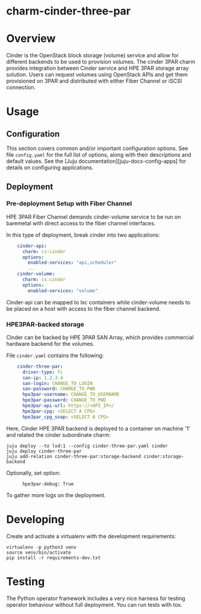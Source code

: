 # charm-cinder-three-par

# Overview


Cinder is the OpenStack block storage (volume) service and allow for different
backends to be used to provision volumes. The cinder 3PAR charm provides integration
between Cinder service and HPE 3PAR storage array solution. Users can request volumes
using OpenStack APIs and get them provisioned on 3PAR and distributed with either
Fiber Channel or iSCSI connection.

# Usage

## Configuration

This section covers common and/or important configuration options. See file
`config.yaml` for the full list of options, along with their descriptions and
default values. See the [Juju documentation][juju-docs-config-apps] for details
on configuring applications.

## Deployment

### Pre-deployment Setup with Fiber Channel

HPE 3PAR Fiber Channel demands cinder-volume service to be run on baremetal with direct
access to the fiber channel interfaces.

In this type of deployment, break cinder into two applications:

```yaml
    cinder-api:
      charm: cs:cinder
      options:
        enabled-services: "api,scheduler"
        ...
    cinder-volume:
      charm: cs:cinder
      options:
        enabled-services: "volume"
```

Cinder-api can be mapped to lxc containers while cinder-volume needs to be placed on 
a host with access to the fiber channel backend.

### HPE3PAR-backed storage

Cinder can be backed by HPE 3PAR SAN Array, which provides commercial hardware backend
for the volumes.

File `cinder.yaml` contains the following:

```yaml
    cinder-three-par:
      driver-type: fc
      san-ip: 1.2.3.4
      san-login: CHANGE_TO_LOGIN
      san-password: CHANGE_TO_PWD
      hpe3par-username: CHANGE_TO_USERNAME
      hpe3par-password: CHANGE_TO_PWD
      hpe3par-api-url: https://<API_IP>/
      hpe3par-cpg: <SELECT A CPG>
      hpe3par_cpg_snap: <SELECT A CPG>
```

Here, Cinder HPE 3PAR backend is deployed to a container on machine '1' 
and related the cinder subordinate charm:

    juju deploy --to lxd:1 --config cinder-three-par.yaml cinder
    juju deploy cinder-three-par
    juju add-relation cinder-three-par:storage-backend cinder:storage-backend
    
Optionally, set option:
```
      hpe3par-debug: True
```

To gather more logs on the deployment.

# Developing

Create and activate a virtualenv with the development requirements:

    virtualenv -p python3 venv
    source venv/bin/activate
    pip install -r requirements-dev.txt

# Testing

The Python operator framework includes a very nice harness for testing
operator behaviour without full deployment. You can run tests with tox.

